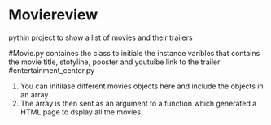 # Moviereview
pythin project to show a list of movies and their trailers

#Movie.py
containes the class to initiale the instance varibles that contains the movie title, stotyline, pooster and youtuibe link to the trailer
#entertainment_center.py
1) You can initilase different movies objects here and include the objects in an array 
2) The array is then sent as an argument to a function which generated a HTML page to dsplay all the movies. 
